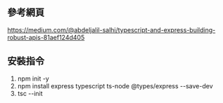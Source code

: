 ## 參考網頁
https://medium.com/@abdeljalil-salhi/typescript-and-express-building-robust-apis-81aef124d405

## 安裝指令
1. npm init -y
2. npm install express typescript ts-node @types/express --save-dev
3. tsc --init